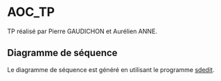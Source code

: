 # AOC_TP

TP réalisé par Pierre GAUDICHON et Aurélien ANNE.


## Diagramme de séquence

Le diagramme de séquence est généré en utilisant le programme
[sdedit](http://sdedit.sourceforge.net/index.html).

